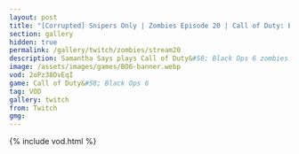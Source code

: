 ```yaml
---
layout: post
title: "[Corrupted] Snipers Only | Zombies Episode 20 | Call of Duty: Black Ops 6"
section: gallery
hidden: true
permalink: /gallery/twitch/zombies/stream20
description: Samantha Says plays Call of Duty&#58; Black Ops 6 zombies. Episode 20.
image: /assets/images/games/BO6-banner.webp
vod: 2oPz38DvEqI
game: Call of Duty&#58; Black Ops 6
tag: VOD
gallery: twitch
from: Twitch
gmg:
---
```

{% include vod.html %}